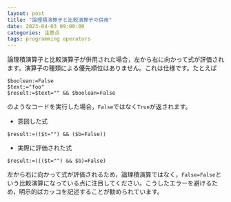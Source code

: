 ```yaml
---
layout: post
title: "論理積演算子と比較演算子の併用"
date: 2023-04-03 09:00:00
categories: 注意点
tags: programming operators
---
```


論理積演算子と比較演算子が併用された場合，左から右に向かって式が評価されます。演算子の種類による優先順位はありません。これは仕様です。たとえば

```4d
$boolean:=False
$text:="foo"
$result:=$text="" && $boolean=False
```

のようなコードを実行した場合，`False`ではなく`True`が返されます。

* 意図した式

```4d
$result:=(($t="") && ($b=False)) 
```

* 実際に評価された式

```4d
$result:=((($t="") && $b)=False)
```

左から右に向かって式が評価されるため，論理積演算ではなく，`False=False`という比較演算になっている点に注目してください。こうしたエラーを避けるため，明示的ばカッコを記述することが勧められています。
